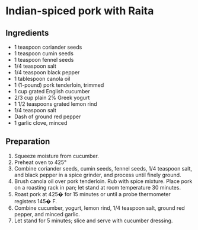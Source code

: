 Indian-spiced pork with Raita
=============================

Ingredients
-----------

* 1 teaspoon coriander seeds
* 1 teaspoon cumin seeds
* 1 teaspoon fennel seeds
* 1/4 teaspoon salt
* 1/4 teaspoon black pepper
* 1 tablespoon canola oil
* 1 (1-pound) pork tenderloin, trimmed
* 1 cup grated English cucumber
* 2/3 cup plain 2% Greek yogurt
* 1 1/2 teaspoons grated lemon rind
* 1/4 teaspoon salt
* Dash of ground red pepper
* 1 garlic clove, minced

Preparation
-----------

1. Squeeze moisture from cucumber.
2. Preheat oven to 425° 
3. Combine coriander seeds, cumin seeds, fennel seeds, 1/4 teaspoon salt, and black pepper in a spice grinder, and process until finely ground.
4. Brush canola oil over pork tenderloin. Rub with spice mixture. Place pork on a roasting rack in pan; let stand at room temperature 30 minutes.
5. Roast pork at 425� for 15 minutes or until a probe thermometer registers 145� F.
6. Combine cucumber, yogurt, lemon rind, 1/4 teaspoon salt, ground red pepper, and minced garlic.
7. Let stand for 5 minutes; slice and serve with cucumber dressing.
